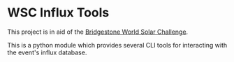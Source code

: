 # WSC Influx Tools

This project is in aid of the [Bridgestone World Solar Challenge](https://www.worldsolarchallenge.org/).

This is a python module which provides several CLI tools for interacting with the event's influx database.
